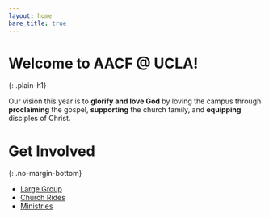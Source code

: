 ```yaml
---
layout: home
bare_title: true
---
```


<div class="text-panel" markdown="1">

# Welcome to AACF @ UCLA!
{: .plain-h1}

Our vision this year is to **glorify and love God** by loving the campus through **proclaiming** the gospel, **supporting** the church family, and **equipping** disciples of Christ.

</div>

# Get Involved
{: .no-margin-bottom}

<div class="link-tile-list" markdown="1">

* [Large Group](/large-group)
* [Church Rides](/church-rides)
* [Ministries](/ministries)

</div>
